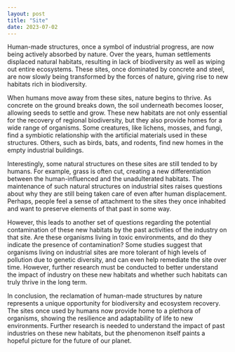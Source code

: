 ```yaml
---
layout: post
title: "Site"
date: 2023-07-02
---
```


Human-made structures, once a symbol of industrial progress, are now being actively absorbed by nature. Over the years, human settlements displaced natural habitats, resulting in lack of biodiversity as well as wiping out entire ecosystems. These sites, once dominated by concrete and steel, are now slowly being transformed by the forces of nature, giving rise to new habitats rich in biodiversity.

When humans move away from these sites, nature begins to thrive. As concrete on the ground breaks down, the soil underneath becomes looser, allowing seeds to settle and grow. These new habitats are not only essential for the recovery of regional biodiversity, but they also provide homes for a wide range of organisms. Some creatures, like lichens, mosses, and fungi, find a symbiotic relationship with the artificial materials used in these structures. Others, such as birds, bats, and rodents, find new homes in the empty industrial buildings.

Interestingly, some natural structures on these sites are still tended to by humans. For example, grass is often cut, creating a new differentiation between the human-influenced and the unadulterated habitats. The maintenance of such natural structures on industrial sites raises questions about why they are still being taken care of even after human displacement. Perhaps, people feel a sense of attachment to the sites they once inhabited and want to preserve elements of that past in some way.

However, this leads to another set of questions regarding the potential contamination of these new habitats by the past activities of the industry on that site. Are these organisms living in toxic environments, and do they indicate the presence of contamination? Some studies suggest that organisms living on industrial sites are more tolerant of high levels of pollution due to genetic diversity, and can even help remediate the site over time. However, further research must be conducted to better understand the impact of industry on these new habitats and whether such habitats can truly thrive in the long term.

In conclusion, the reclamation of human-made structures by nature represents a unique opportunity for biodiversity and ecosystem recovery. The sites once used by humans now provide home to a plethora of organisms, showing the resilience and adaptability of life to new environments. Further research is needed to understand the impact of past industries on these new habitats, but the phenomenon itself paints a hopeful picture for the future of our planet.